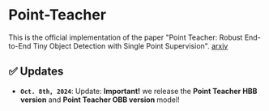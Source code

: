 # Point-Teacher
This is the official implementation of the paper "Point Teacher: Robust End-to-End Tiny Object Detection with Single Point Supervision". [arxiv](xxx)

## :white_check_mark: Updates
* **`Oct. 8th, 2024`**: Update: **Important!** we release the **Point Teacher HBB version** and **Point Teacher OBB version** model!
